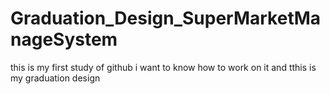 # Graduation_Design_SuperMarketManageSystem
this is my first study of github
i want to know how to work on it 
and tthis is my graduation design
